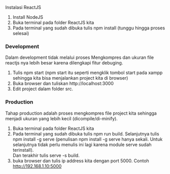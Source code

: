 Instalasi ReactJS
  1. Install NodeJS
  2. Buka terminal pada folder ReactJS kita
  3. Pada terminal yang sudah dibuka tulis npm install (tunggu hingga proses selesai)
  
### Development

Dalam development tidak melalui proses Mengkompres dan ukuran file reactjs nya lebih besar karena dilengkapi fitur debuging.
  1. Tulis npm start (npm start itu seperti mengklik tombol start pada xampp sehingga kita bisa menjalankan project kita di browser)
  2. Buka browser dan tuliskan http://localhost:3000
  3. Edit project dalam folder src.

### Production

Tahap production adalah proses mengkompres file project kita sehingga menjadi ukuran yang lebih kecil (dicompile/di-minify).
  1. Buka terminal pada folder ReactJS kita
  2. Pada terminal yang sudah dibuka tulis npm run build. Selanjutnya tulis npm install -g serve (penulisan npm install -g serve hanya sekali. Untuk selanjutnya tidak perlu menulis ini lagi karena module serve sudah terinstall). <br/> Dan terakhir tulis serve -s build.
  3. buka browser dan tulis ip address kita dengan port 5000. Contoh http://192.168.1.10:5000
